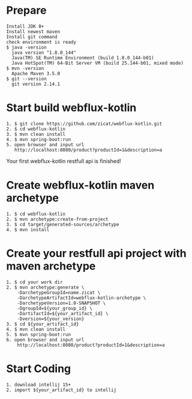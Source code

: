 # Prepare
    Install JDK 8+
    Install newest maven
    Install git command
    check environment is ready
    $ java -version
      java version "1.8.0_144"
      Java(TM) SE Runtime Environment (build 1.8.0_144-b01)
      Java HotSpot(TM) 64-Bit Server VM (build 25.144-b01, mixed mode)  
    $ mvn -version
      Apache Maven 3.5.0
    $ git --version
      git version 2.14.1

# Start build webflux-kotlin
    1. $ git clone https://github.com/zicat/webflux-kotlin.git
    2. $ cd webflux-kotlin
    3. $ mvn clean install
    4. $ mvn spring-boot:run
    5. open browser and input url
       http://localhost:8080/product?productId=1&description=a
Your first webflux-kotlin restfull api is finished!

# Create webflux-kotlin maven archetype
    1. $ cd webflux-kotlin
    2. $ mvn archetype:create-from-project
    3. $ cd target/generated-sources/archetype
    4. $ mvn install

# Create your restfull api project with maven archetype
    1. $ cd your work dir
    2. $ mvn archetype:generate \
        -DarchetypeGroupId=name.zicat \
        -DarchetypeArtifactId=webflux-kotlin-archetype \
        -DarchetypeVersion=1.0-SNAPSHOT \
        -DgroupId=${your_group_id} \
        -DartifactId=${your_artifact_id} \
        -Dversion=${your_version}
    3. $ cd ${your_artifact_id}
    4. $ mvn clean install
    5. $ mvn spring-boot:run
    6. open browser and input url
        http://localhost:8080/product?productId=1&description=a

# Start Coding
    1. download intellij 15+
    2. import ${your_artifact_id} to intellij
         

